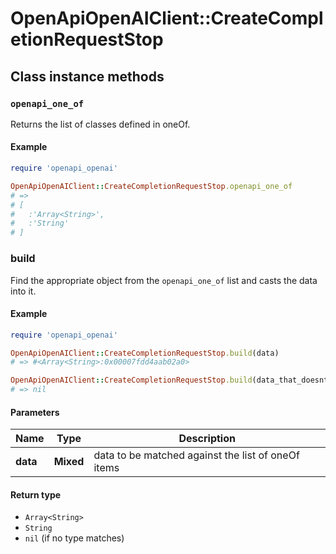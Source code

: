 # OpenApiOpenAIClient::CreateCompletionRequestStop

## Class instance methods

### `openapi_one_of`

Returns the list of classes defined in oneOf.

#### Example

```ruby
require 'openapi_openai'

OpenApiOpenAIClient::CreateCompletionRequestStop.openapi_one_of
# =>
# [
#   :'Array<String>',
#   :'String'
# ]
```

### build

Find the appropriate object from the `openapi_one_of` list and casts the data into it.

#### Example

```ruby
require 'openapi_openai'

OpenApiOpenAIClient::CreateCompletionRequestStop.build(data)
# => #<Array<String>:0x00007fdd4aab02a0>

OpenApiOpenAIClient::CreateCompletionRequestStop.build(data_that_doesnt_match)
# => nil
```

#### Parameters

| Name | Type | Description |
| ---- | ---- | ----------- |
| **data** | **Mixed** | data to be matched against the list of oneOf items |

#### Return type

- `Array<String>`
- `String`
- `nil` (if no type matches)

